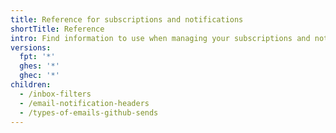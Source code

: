 ```yaml
---
title: Reference for subscriptions and notifications
shortTitle: Reference
intro: Find information to use when managing your subscriptions and notifications on {% data variables.product.github %}.
versions:
  fpt: '*'
  ghes: '*'
  ghec: '*'
children:
  - /inbox-filters
  - /email-notification-headers
  - /types-of-emails-github-sends
---
```


